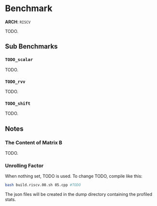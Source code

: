 # Benchmark
**ARCH**: `RISCV`  

TODO.

## Sub Benchmarks
### `TODO_scalar`
TODO.
### `TODO_rvv`
TODO.
### `TODO_shift`
TODO.

## Notes
### The Content of Matrix B
TODO.

### Unrolling Factor
When nothing set, TODO is used. To change TODO, compile like this:
```bash
bash build.riscv.00.sh 05.cpp #TODO
```
The json files will be created in the dump directory containing the profiled stats.